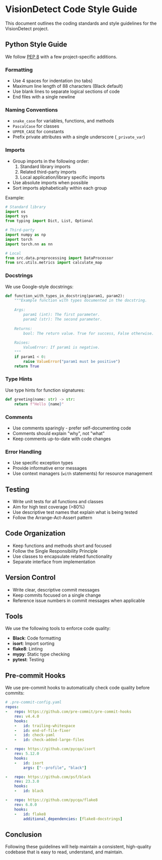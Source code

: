 # VisionDetect Code Style Guide

This document outlines the coding standards and style guidelines for the VisionDetect project.

## Python Style Guide

We follow [PEP 8](https://www.python.org/dev/peps/pep-0008/) with a few project-specific additions.

### Formatting

- Use 4 spaces for indentation (no tabs)
- Maximum line length of 88 characters (Black default)
- Use blank lines to separate logical sections of code
- End files with a single newline

### Naming Conventions

- `snake_case` for variables, functions, and methods
- `PascalCase` for classes
- `UPPER_CASE` for constants
- Prefix private attributes with a single underscore (`_private_var`)

### Imports

- Group imports in the following order:
  1. Standard library imports
  2. Related third-party imports
  3. Local application/library specific imports
- Use absolute imports when possible
- Sort imports alphabetically within each group

Example:
```python
# Standard library
import os
import sys
from typing import Dict, List, Optional

# Third-party
import numpy as np
import torch
import torch.nn as nn

# Local
from src.data.preprocessing import DataProcessor
from src.utils.metrics import calculate_map
```

### Docstrings

We use Google-style docstrings:

```python
def function_with_types_in_docstring(param1, param2):
    """Example function with types documented in the docstring.
    
    Args:
        param1 (int): The first parameter.
        param2 (str): The second parameter.
    
    Returns:
        bool: The return value. True for success, False otherwise.
    
    Raises:
        ValueError: If param1 is negative.
    """
    if param1 < 0:
        raise ValueError("param1 must be positive")
    return True
```

### Type Hints

Use type hints for function signatures:

```python
def greeting(name: str) -> str:
    return f"Hello {name}"
```

### Comments

- Use comments sparingly - prefer self-documenting code
- Comments should explain "why", not "what"
- Keep comments up-to-date with code changes

### Error Handling

- Use specific exception types
- Provide informative error messages
- Use context managers (`with` statements) for resource management

## Testing

- Write unit tests for all functions and classes
- Aim for high test coverage (>80%)
- Use descriptive test names that explain what is being tested
- Follow the Arrange-Act-Assert pattern

## Code Organization

- Keep functions and methods short and focused
- Follow the Single Responsibility Principle
- Use classes to encapsulate related functionality
- Separate interface from implementation

## Version Control

- Write clear, descriptive commit messages
- Keep commits focused on a single change
- Reference issue numbers in commit messages when applicable

## Tools

We use the following tools to enforce code quality:

- **Black**: Code formatting
- **isort**: Import sorting
- **flake8**: Linting
- **mypy**: Static type checking
- **pytest**: Testing

## Pre-commit Hooks

We use pre-commit hooks to automatically check code quality before commits:

```yaml
# .pre-commit-config.yaml
repos:
-   repo: https://github.com/pre-commit/pre-commit-hooks
    rev: v4.4.0
    hooks:
    -   id: trailing-whitespace
    -   id: end-of-file-fixer
    -   id: check-yaml
    -   id: check-added-large-files

-   repo: https://github.com/pycqa/isort
    rev: 5.12.0
    hooks:
    -   id: isort
        args: ["--profile", "black"]

-   repo: https://github.com/psf/black
    rev: 23.3.0
    hooks:
    -   id: black

-   repo: https://github.com/pycqa/flake8
    rev: 6.0.0
    hooks:
    -   id: flake8
        additional_dependencies: [flake8-docstrings]
```

## Conclusion

Following these guidelines will help maintain a consistent, high-quality codebase that is easy to read, understand, and maintain.
